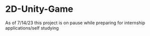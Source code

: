 # 2D-Unity-Game
As of 7/14/23 this project is on pause while preparing for internship applications/self studying
